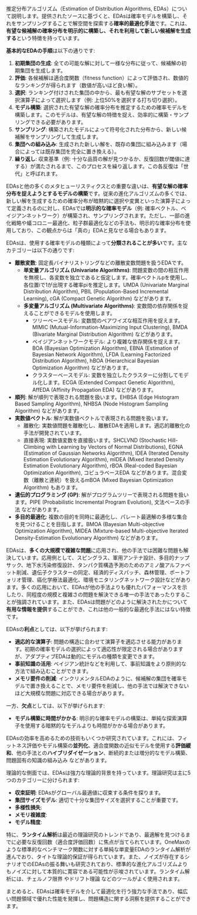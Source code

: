 <!-- META
{"title":"An introduction and survey of estimation of distribution algorithms","link":"https://www.sciencedirect.com/science/article/abs/pii/S2210650211000435?via%3Dihub","media":"academic","tags":["estimationofdistributionalgorithm","survey","geneticalgorithm"],"short":{"en":"Survey of estimation of distribution algorithms","ja":"分布推定アルゴリズム総説"},"importance":5,"hasPage":true,"createdAt":1746912757.608,"updatedAt":1746912757.608}
META -->

推定分布アルゴリズム（Estimation of Distribution Algorithms, EDAs）について説明します。提供されたソースに基づくと、EDAsは確率モデルを構築し、それをサンプリングすることで解空間を探索する**確率的最適化手法**です。これは、**有望な候補解の確率分布を明示的に構築し、それを利用して新しい候補解を生成する**という特徴を持っています。

**基本的なEDAの手順**は以下の通りです:
1.  **初期集団の生成**: 全ての可能な解に対して一様な分布に従って、候補解の初期集団を生成します。
2.  **評価**: 各候補解は適合度関数（fitness function）によって評価され、数値的なランキングが得られます（数値が高いほど良い解）。
3.  **選択**: ランキング付けされた集団の中から、最も有望な解のサブセットを選択演算子によって選択します（例: 上位50%を選択する打ち切り選択）。
4.  **モデル構築**: 選択された有望な解の確率分布を推定するための確率モデルを構築します。このモデルは、有望な解の特徴を捉え、効率的に構築・サンプリングできる必要があります。
5.  **サンプリング**: 構築されたモデルによって符号化された分布から、新しい候補解をサンプリングして生成します。
6.  **集団への組み込み**: 生成された新しい解を、既存の集団に組み込みます（場合によっては既存集団を完全に置き換える）。
7.  **繰り返し**: 収束基準（例: 十分な品質の解が見つかるか、反復回数が閾値に達する）が満たされるまで、このプロセスを繰り返します。この各反復は「世代」と呼ばれます。

EDAsと他の多くのメタヒューリスティクスとの重要な違いは、**有望な解の確率分布を捉えようとするモデルの構築**です。従来の進化アルゴリズムの多くでは、新しい解を生成するための確率分布が暗黙的に選択や変異といった演算子によって定義されるのに対し、EDAsでは**明示的な確率モデル**（例: 確率ベクトル、ベイジアンネットワーク）が構築され、サンプリングされます。ただし、一部の進化戦略や蟻コロニー最適化、粒子群最適化などの手法も、明示的な確率分布を使用しており、この観点からは「真の」EDAと見なせる場合もあります。

EDAsは、使用する確率モデルの種類によって**分類されることが多い**です。主なカテゴリーは以下の通りです:
*   **離散変数**: 固定長バイナリストリングなどの離散変数問題を扱うEDAです。
    *   **単変量アルゴリズム (Univariate Algorithms)**: 問題変数の間の相互作用を無視し、各変数を独立であると仮定します。確率ベクトルpを使用し、各位置iで1が出現する確率piを推定します。UMDA (Univariate Marginal Distribution Algorithm), PBIL (Population-Based Incremental Learning), cGA (Compact Genetic Algorithm) などがあります。
    *   **多変量アルゴリズム (Multivariate Algorithms)**: 変数間の依存関係を捉えることができるモデルを使用します。
        *   ツリーベースモデル: 変数間のペアワイズな相互作用を捉えます。MIMIC (Mutual-Information-Maximizing Input Clustering), BMDA (Bivariate Marginal Distribution Algorithm) などがあります。
        *   ベイジアンネットワークモデル: より複雑な依存関係を捉えます。BOA (Bayesian Optimization Algorithm), EBNA (Estimation of Bayesian Network Algorithm), LFDA (Learning Factorized Distribution Algorithm), hBOA (Hierarchical Bayesian Optimization Algorithm) などがあります。
        *   クラスターベースモデル: 変数を独立したクラスターに分割してモデル化します。ECGA (Extended Compact Genetic Algorithm), AffEDA (Affinity Propagation EDA) などがあります。
*   **順列**: 解が順列で表現される問題を扱います。EHBSA (Edge Histogram Based Sampling Algorithm), NHBSA (Node Histogram Sampling Algorithm) などがあります。
*   **実数値ベクトル**: 解が実数値ベクトルで表現される問題を扱います。
    *   離散化: 実数値問題を離散化し、離散EDAを適用します。適応的離散化の手法が開発されています。
    *   直接表現: 実数値変数を直接扱います。SHCLVND (Stochastic Hill-Climbing with Learning by Vectors of Normal Distributions), EGNA (Estimation of Gaussian Networks Algorithm), IDEA (Iterated Density Estimation Evolutionary Algorithm), mIDEA (Mixed Iterated Density Estimation Evolutionary Algorithm), rBOA (Real-coded Bayesian Optimization Algorithm), コピュラベースEDA などがあります。混合変数（離散と連続）を扱えるmBOA (Mixed Bayesian Optimization Algorithm) もあります。
*   **遺伝的プログラミング (GP)**: 解がプログラムツリーで表現される問題を扱います。PIPE (Probabilistic Incremental Program Evolution), 文法ベースの手法 などがあります。
*   **多目的最適化**: 複数の目的を同時に最適化し、パレート最適解の多様な集合を見つけることを目指します。BMOA (Bayesian Multi-objective Optimization Algorithm), MIDEA (Mixture-based Multi-objective Iterated Density-Estimation Evolutionary Algorithm) などがあります。

EDAsは、**多くの大規模で複雑な問題**に応用され、他の手法では困難な問題も解決しています。応用例として、スピングラス、軍用アンテナ設計、多目的ナップサック、地下水汚染修復設計、タンパク質構造予測のためのアミノ酸アルファベット削減、遺伝子クラスターの同定、経済的ディスパッチ、森林管理、ポートフォリオ管理、癌化学療法最適化、環境モニタリングネットワーク設計などがあります。多くの応用において、EDAsが他の手法よりも優れたパフォーマンスを示したり、同程度の規模と複雑さの問題を解決できる唯一の手法であったりすることが強調されています。また、EDAsは問題がどのように解決されたかについて**有用な情報を提供**することができ、これは他の一般的な最適化手法にはない特徴です。

EDAsの**利点**としては、以下が挙げられます:
*   **適応的な演算子**: 問題の構造に合わせて演算子を適応させる能力があります。初期の確率モデルの選択によって適応性が限定される場合がありますが、アダプティブEDAは動的にモデルの種類を変更できます。
*   **事前知識の活用**: ベイジアン統計などを利用して、事前知識をより原則的な方法で組み込むことができます。
*   **メモリ要件の削減**: インクリメンタルEDAのように、候補解の集団を確率モデルで置き換えることで、メモリ要件を削減し、他の手法では解決できないほど大規模な問題に対応できる場合があります。

一方、**欠点**としては、以下が挙げられます:
*   **モデル構築に時間がかかる**: 明示的な確率モデルの構築は、単純な探索演算子を使用する暗黙的なモデルよりも時間がかかる場合があります。

EDAsの効率を高めるための技術もいくつか研究されています。これには、フィットネス評価やモデル構築の**並列化**、適合度関数の近似モデルを使用する**評価緩和**、他の手法との**ハイブリダイゼーション**、断続的または増分的なモデル構築、問題固有の知識の組み込み などがあります。

理論的な側面では、EDAsは強力な理論的背景を持っています。理論研究は主に5つのカテゴリーに分けられます:
*   **収束証明**: EDAsがグローバル最適値に収束する条件を探ります。
*   **集団サイズモデル**: 適切で十分な集団サイズを選択することが重要です。
*   **多様性損失**:
*   **メモリ複雑度**:
*   **モデル精度**:

特に、**ランタイム解析**は最近の理論研究のトレンドであり、最適解を見つけるまでに必要な反復回数（適合度評価回数）に焦点が当てられています。OneMaxのような標準的なベンチマーク関数に対する単純な単変量EDAのランタイム解析が進んでおり、タイトな理論的保証が得られています。また、ノイズが存在するシナリオでのEDAsの振る舞いも研究されており、標準的な進化アルゴリズムよりもノイズに対して本質的に寛容である可能性が示唆されています。ランタイム解析には、チェルノフ限界 やドリフト理論 などのツールがよく使用されます。

まとめると、EDAsは確率モデルを介して最適化を行う強力な手法であり、幅広い問題領域で優れた性能を発揮し、問題構造に関する洞察を提供することができます。